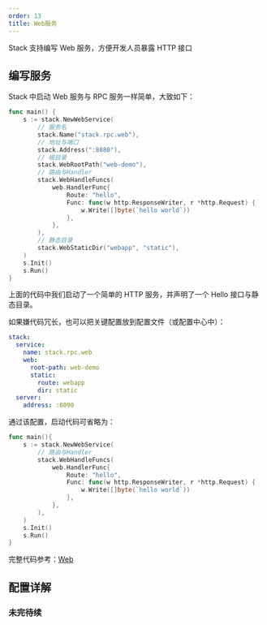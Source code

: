 ```yaml
---
order: 13
title: Web服务
---
```


Stack 支持编写 Web 服务，方便开发人员暴露 HTTP 接口

## 编写服务

Stack 中启动 Web 服务与 RPC 服务一样简单，大致如下：

```go
func main() {
	s := stack.NewWebService(
        // 服务名
		stack.Name("stack.rpc.web"),
		// 地址与端口
		stack.Address(":8080"),
		// 根目录
		stack.WebRootPath("web-demo"),
		// 路由与Handler
		stack.WebHandleFuncs(
			web.HandlerFunc{
				Route: "hello",
				Func: func(w http.ResponseWriter, r *http.Request) {
					w.Write([]byte(`hello world`))
				},
			},
		),
		// 静态目录
		stack.WebStaticDir("webapp", "static"),
	)
	s.Init()
    s.Run()
}
```

上面的代码中我们启动了一个简单的 HTTP 服务，并声明了一个 Hello 接口与静态目录。

如果嫌代码冗长，也可以把关键配置放到配置文件（或配置中心中）：

```yaml
stack:
  service:
    name: stack.rpc.web
    web:
      root-path: web-demo
      static:
        route: webapp
        dir: static
  server:
    address: :8090
```

通过该配置，启动代码可省略为：

```go
func main(){
    s := stack.NewWebService(
		// 路由与Handler
		stack.WebHandleFuncs(
			web.HandlerFunc{
				Route: "hello",
				Func: func(w http.ResponseWriter, r *http.Request) {
					w.Write([]byte(`hello world`))
				},
			},
		),
	)
	s.Init()
    s.Run()
}
```

完整代码参考：[Web](https://github.com/stack-labs/stack/blob/master/examples/service/web)

## 配置详解

### 未完待续
